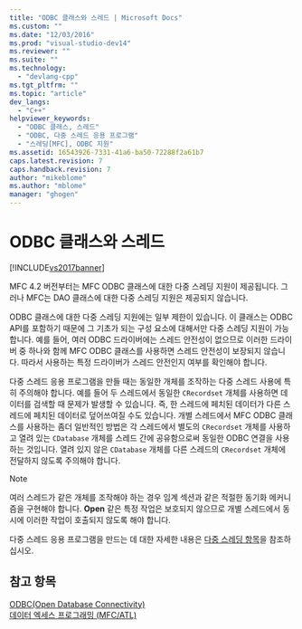 ```yaml
---
title: "ODBC 클래스와 스레드 | Microsoft Docs"
ms.custom: ""
ms.date: "12/03/2016"
ms.prod: "visual-studio-dev14"
ms.reviewer: ""
ms.suite: ""
ms.technology: 
  - "devlang-cpp"
ms.tgt_pltfrm: ""
ms.topic: "article"
dev_langs: 
  - "C++"
helpviewer_keywords: 
  - "ODBC 클래스, 스레드"
  - "ODBC, 다중 스레드 응용 프로그램"
  - "스레딩[MFC], ODBC 지원"
ms.assetid: 16543926-7331-41a6-ba50-72288f2a61b7
caps.latest.revision: 7
caps.handback.revision: 7
author: "mikeblome"
ms.author: "mblome"
manager: "ghogen"
---
```

# ODBC 클래스와 스레드
[!INCLUDE[vs2017banner](../../assembler/inline/includes/vs2017banner.md)]

MFC 4.2 버전부터는 MFC ODBC 클래스에 대한 다중 스레딩 지원이 제공됩니다.  그러나 MFC는 DAO 클래스에 대한 다중 스레딩 지원은 제공되지 않습니다.  
  
 ODBC 클래스에 대한 다중 스레딩 지원에는 일부 제한이 있습니다.  이 클래스는 ODBC API를 포함하기 때문에 그 기초가 되는 구성 요소에 대해서만 다중 스레딩 지원이 가능합니다.  예를 들어, 여러 ODBC 드라이버에는 스레드 안전성이 없으므로 이러한 드라이버 중 하나와 함께 MFC ODBC 클래스를 사용하면 스레드 안전성이 보장되지 않습니다.  따라서 사용하는 특정 드라이버가 스레드 안전인지 여부를 확인해야 합니다.  
  
 다중 스레드 응용 프로그램을 만들 때는 동일한 개체를 조작하는 다중 스레드 사용에 특히 주의해야 합니다.  예를 들어 두 스레드에서 동일한 `CRecordset` 개체를 사용하면 데이터를 검색할 때 문제가 발생할 수 있습니다. 즉, 한 스레드에 페치된 데이터가 다른 스레드에 페치된 데이터로 덮어쓰여질 수도 있습니다.  개별 스레드에서 MFC ODBC 클래스를 사용하는 좀더 일반적인 방법은 각 스레드에서 별도의 `CRecordset` 개체를 사용하고 열려 있는 `CDatabase` 개체를 스레드 간에 공유함으로써 동일한 ODBC 연결을 사용하는 것입니다.  열려 있지 않은 `CDatabase` 개체를 다른 스레드의 `CRecordset` 개체에 전달하지 않도록 주의해야 합니다.  
  
> [!NOTE]
>  여러 스레드가 같은 개체를 조작해야 하는 경우 임계 섹션과 같은 적절한 동기화 메커니즘을 구현해야 합니다.  **Open** 같은 특정 작업은 보호되지 않으므로  개별 스레드에서 동시에 이러한 작업이 호출되지 않도록 해야 합니다.  
  
 다중 스레드 응용 프로그램을 만드는 데 대한 자세한 내용은 [다중 스레딩 항목](../../parallel/multithreading-support-for-older-code-visual-cpp.md)을 참조하십시오.  
  
## 참고 항목  
 [ODBC\(Open Database Connectivity\)](../../data/odbc/open-database-connectivity-odbc.md)   
 [데이터 엑세스 프로그래밍 \(MFC\/ATL\)](../../data/data-access-programming-mfc-atl.md)